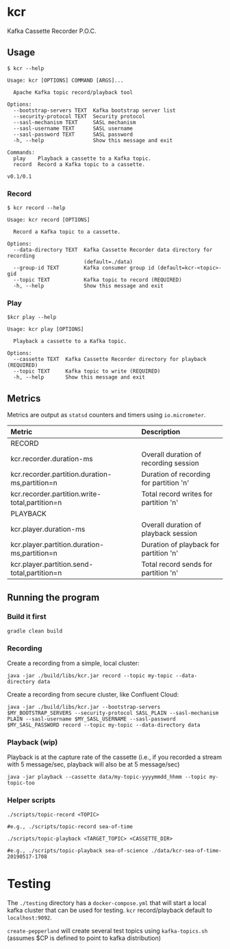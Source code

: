 # kcr
Kafka Cassette Recorder P.O.C.

## Usage

```
$ kcr --help

Usage: kcr [OPTIONS] COMMAND [ARGS]...

  Apache Kafka topic record/playback tool

Options:
  --bootstrap-servers TEXT  Kafka bootstrap server list
  --security-protocol TEXT  Security protocol
  --sasl-mechanism TEXT     SASL mechanism
  --sasl-username TEXT      SASL username
  --sasl-password TEXT      SASL password
  -h, --help                Show this message and exit

Commands:
  play    Playback a cassette to a Kafka topic.
  record  Record a Kafka topic to a cassette.

v0.1/0.1
```

### Record

```
$ kcr record --help

Usage: kcr record [OPTIONS]

  Record a Kafka topic to a cassette.

Options:
  --data-directory TEXT  Kafka Cassette Recorder data directory for recording
                         (default=./data)
  --group-id TEXT        Kafka consumer group id (default=kcr-<topic>-gid
  --topic TEXT           Kafka topic to record (REQUIRED)
  -h, --help             Show this message and exit
```

### Play

```
$kcr play --help

Usage: kcr play [OPTIONS]

  Playback a cassette to a Kafka topic.

Options:
  --cassette TEXT  Kafka Cassette Recorder directory for playback (REQUIRED)
  --topic TEXT     Kafka topic to write (REQUIRED)
  -h, --help       Show this message and exit
```

## Metrics

Metrics are output as `statsd` counters and timers using `io.micrometer`.

| Metric | Description|
| :--- | :--- |
|RECORD||
|kcr.recorder.duration-ms|Overall duration of recording session|
|kcr.recorder.partition.duration-ms,partition=n|Duration of recording for partition 'n'|
|kcr.recorder.partition.write-total,partition=n|Total record writes for partition 'n'|
|PLAYBACK||
|kcr.player.duration-ms|Overall duration of playback session|
|kcr.player.partition.duration-ms,partition=n|Duration of playback for partition 'n'|
|kcr.player.partition.send-total,partition=n|Total record sends for partition 'n'|


## Running the program

### Build it first

```
gradle clean build
```


### Recording

Create a recording from a simple, local cluster:

```
java -jar ./build/libs/kcr.jar record --topic my-topic --data-directory data
```

Create a recording from secure cluster, like Confluent Cloud:

```
java -jar ./build/libs/kcr.jar --bootstrap-servers $MY_BOOTSTRAP_SERVERS --security-protocol SASL_PLAIN --sasl-mechanism PLAIN --sasl-username $MY_SASL_USERNAME --sasl-password $MY_SASL_PASSWORD record --topic my-topic --data-directory data
```

### Playback (wip)

Playback is at the capture rate of the cassette (i.e., if you recorded a stream with 5 message/sec, playback will also be at 5 message/sec)

```
java -jar playback --cassette data/my-topic-yyyymmdd_hhmm --topic my-topic-too
```

### Helper scripts

```
./scripts/topic-record <TOPIC>

#e.g., ./scripts/topic-record sea-of-time
```

```
./scripts/topic-playback <TARGET_TOPIC> <CASSETTE_DIR>

#e.g., ./scripts/topic-playback sea-of-science ./data/kcr-sea-of-time-20190517-1708
```

# Testing

The `./testing` directory has a `docker-compose.yml` that will start a local kafka cluster that can be used for testing.  `kcr` record/playback default to `localhost:9092`.

`create-pepperland` will create several test topics using `kafka-topics.sh` (assumes $CP is defined to point to kafka distribution)

